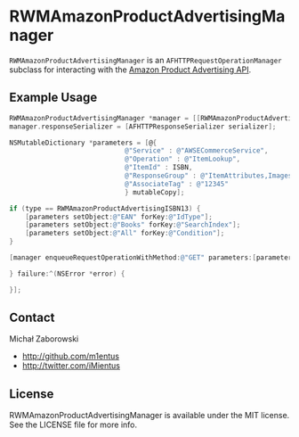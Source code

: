 # RWMAmazonProductAdvertisingManager

`RWMAmazonProductAdvertisingManager` is an `AFHTTPRequestOperationManager` subclass for interacting with the [ Amazon Product Advertising API](https://affiliate-program.amazon.com/gp/advertising/api/detail/main.html).

## Example Usage

```objective-c
RWMAmazonProductAdvertisingManager *manager = [[RWMAmazonProductAdvertisingManager alloc] initWithAccessKeyID:@"KEY" secret:@"SECRET"];
manager.responseSerializer = [AFHTTPResponseSerializer serializer];

NSMutableDictionary *parameters = [@{
                             @"Service" : @"AWSECommerceService",
                             @"Operation" : @"ItemLookup",
                             @"ItemId" : ISBN,
                             @"ResponseGroup" : @"ItemAttributes,Images,EditorialReview",
                             @"AssociateTag" : @"12345"
                             } mutableCopy];

if (type == RWMAmazonProductAdvertisingISBN13) {
    [parameters setObject:@"EAN" forKey:@"IdType"];
    [parameters setObject:@"Books" forKey:@"SearchIndex"];
    [parameters setObject:@"All" forKey:@"Condition"];
}

[manager enqueueRequestOperationWithMethod:@"GET" parameters:[parameters copy] success:^(id responseObject) {

} failure:^(NSError *error) {

}];
```

## Contact

Michał Zaborowski

- http://github.com/m1entus
- http://twitter.com/iMientus

## License

RWMAmazonProductAdvertisingManager is available under the MIT license. See the LICENSE file for more info.
